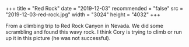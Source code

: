 +++
title = "Red Rock"
date = "2019-12-03"
recommended = "false"
src = "2019-12-03-red-rock.jpg"
width = "3024"
height = "4032"
+++

From a climbing trip to Red Rock Canyon in Nevada. We did some scrambling and found this wavy rock. I think Cory is trying to climb or run up it in this picture (he was not successful).
